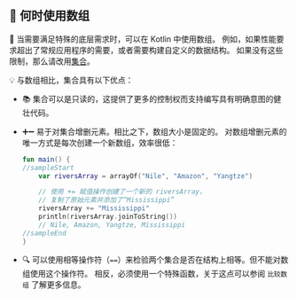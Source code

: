 ## 🤔 何时使用数组

🧐 当需要满足特殊的底层需求时，可以在 Kotlin 中使用数组。 例如，如果<!--
-->性能要求超出了常规应用程序的需要，或者需要构建自定义的数据结构。 如果<!--
-->没有这些限制，那么请改用[集合](collections-overview.md)。

💡 与数组相比，集合具有以下优点：
* 📚 集合可以是只读的，这提供了更多的控制权而支持编写具有明确意图的健壮代码。
* ➕➖ 易于对集合增删元素。相比之下，数组大小是固定的。 对数组增删元素的唯一方式是每次创建一个新数组，效率很低：

  ```kotlin
  fun main() {
  //sampleStart
      var riversArray = arrayOf("Nile", "Amazon", "Yangtze")

      // 使用 += 赋值操作创建了一个新的 riversArray，
      // 复制了原始元素并添加了“Mississippi”
      riversArray += "Mississippi"
      println(riversArray.joinToString())
      // Nile, Amazon, Yangtze, Mississippi
  //sampleEnd
  }
  ```


* 🔍 可以使用相等操作符（`==`）来检验两个集合是否在结构上相等。但不能对数组使用这个操作符。 相反，必须使用一个特殊函数，关于这点可以参阅 `比较数组` 了解更多信息。
